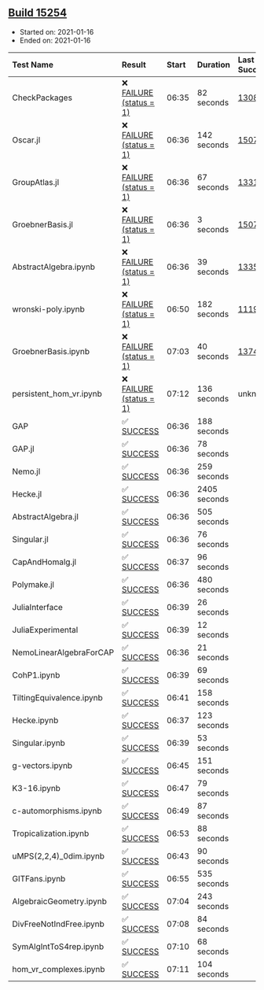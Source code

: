 ## [Build 15254](https://oscarci.mathematik.uni-kl.de/job/oscar/15254/)

* Started on: 2021-01-16
* Ended on: 2021-01-16

| Test Name    | Result | Start | Duration | Last Success | First Failure |
|:-------------|:-------|:------|:---------|:-------------|:--------------|
| CheckPackages | ❌ [FAILURE (status = 1)](https://oscarci.mathematik.uni-kl.de/job/oscar/15254/artifact/logs/build-15254/CheckPackages.log) | 06:35 | 82 seconds | [13085](https://oscarci.mathematik.uni-kl.de/job/oscar/13085/) | [13086](https://oscarci.mathematik.uni-kl.de/job/oscar/13086/) |
| Oscar.jl | ❌ [FAILURE (status = 1)](https://oscarci.mathematik.uni-kl.de/job/oscar/15254/artifact/logs/build-15254/Oscar.jl.log) | 06:36 | 142 seconds | [15079](https://oscarci.mathematik.uni-kl.de/job/oscar/15079/) | [15080](https://oscarci.mathematik.uni-kl.de/job/oscar/15080/) |
| GroupAtlas.jl | ❌ [FAILURE (status = 1)](https://oscarci.mathematik.uni-kl.de/job/oscar/15254/artifact/logs/build-15254/GroupAtlas.jl.log) | 06:36 | 67 seconds | [13311](https://oscarci.mathematik.uni-kl.de/job/oscar/13311/) | [13312](https://oscarci.mathematik.uni-kl.de/job/oscar/13312/) |
| GroebnerBasis.jl | ❌ [FAILURE (status = 1)](https://oscarci.mathematik.uni-kl.de/job/oscar/15254/artifact/logs/build-15254/GroebnerBasis.jl.log) | 06:36 | 3 seconds | [15079](https://oscarci.mathematik.uni-kl.de/job/oscar/15079/) | [15080](https://oscarci.mathematik.uni-kl.de/job/oscar/15080/) |
| AbstractAlgebra.ipynb | ❌ [FAILURE (status = 1)](https://oscarci.mathematik.uni-kl.de/job/oscar/15254/artifact/logs/build-15254/AbstractAlgebra.ipynb.log) | 06:36 | 39 seconds | [13355](https://oscarci.mathematik.uni-kl.de/job/oscar/13355/) | [13356](https://oscarci.mathematik.uni-kl.de/job/oscar/13356/) |
| wronski-poly.ipynb | ❌ [FAILURE (status = 1)](https://oscarci.mathematik.uni-kl.de/job/oscar/15254/artifact/logs/build-15254/wronski-poly.ipynb.log) | 06:50 | 182 seconds | [11192](https://oscarci.mathematik.uni-kl.de/job/oscar/11192/) | [11193](https://oscarci.mathematik.uni-kl.de/job/oscar/11193/) |
| GroebnerBasis.ipynb | ❌ [FAILURE (status = 1)](https://oscarci.mathematik.uni-kl.de/job/oscar/15254/artifact/logs/build-15254/GroebnerBasis.ipynb.log) | 07:03 | 40 seconds | [13748](https://oscarci.mathematik.uni-kl.de/job/oscar/13748/) | [13749](https://oscarci.mathematik.uni-kl.de/job/oscar/13749/) |
| persistent_hom_vr.ipynb | ❌ [FAILURE (status = 1)](https://oscarci.mathematik.uni-kl.de/job/oscar/15254/artifact/logs/build-15254/persistent_hom_vr.ipynb.log) | 07:12 | 136 seconds | unknown | unknown |
| GAP | ✅ [SUCCESS](https://oscarci.mathematik.uni-kl.de/job/oscar/15254/artifact/logs/build-15254/GAP.log) | 06:36 | 188 seconds |  |  |
| GAP.jl | ✅ [SUCCESS](https://oscarci.mathematik.uni-kl.de/job/oscar/15254/artifact/logs/build-15254/GAP.jl.log) | 06:36 | 78 seconds |  |  |
| Nemo.jl | ✅ [SUCCESS](https://oscarci.mathematik.uni-kl.de/job/oscar/15254/artifact/logs/build-15254/Nemo.jl.log) | 06:36 | 259 seconds |  |  |
| Hecke.jl | ✅ [SUCCESS](https://oscarci.mathematik.uni-kl.de/job/oscar/15254/artifact/logs/build-15254/Hecke.jl.log) | 06:36 | 2405 seconds |  |  |
| AbstractAlgebra.jl | ✅ [SUCCESS](https://oscarci.mathematik.uni-kl.de/job/oscar/15254/artifact/logs/build-15254/AbstractAlgebra.jl.log) | 06:36 | 505 seconds |  |  |
| Singular.jl | ✅ [SUCCESS](https://oscarci.mathematik.uni-kl.de/job/oscar/15254/artifact/logs/build-15254/Singular.jl.log) | 06:36 | 76 seconds |  |  |
| CapAndHomalg.jl | ✅ [SUCCESS](https://oscarci.mathematik.uni-kl.de/job/oscar/15254/artifact/logs/build-15254/CapAndHomalg.jl.log) | 06:37 | 96 seconds |  |  |
| Polymake.jl | ✅ [SUCCESS](https://oscarci.mathematik.uni-kl.de/job/oscar/15254/artifact/logs/build-15254/Polymake.jl.log) | 06:36 | 480 seconds |  |  |
| JuliaInterface | ✅ [SUCCESS](https://oscarci.mathematik.uni-kl.de/job/oscar/15254/artifact/logs/build-15254/JuliaInterface.log) | 06:39 | 26 seconds |  |  |
| JuliaExperimental | ✅ [SUCCESS](https://oscarci.mathematik.uni-kl.de/job/oscar/15254/artifact/logs/build-15254/JuliaExperimental.log) | 06:39 | 12 seconds |  |  |
| NemoLinearAlgebraForCAP | ✅ [SUCCESS](https://oscarci.mathematik.uni-kl.de/job/oscar/15254/artifact/logs/build-15254/NemoLinearAlgebraForCAP.log) | 06:36 | 21 seconds |  |  |
| CohP1.ipynb | ✅ [SUCCESS](https://oscarci.mathematik.uni-kl.de/job/oscar/15254/artifact/logs/build-15254/CohP1.ipynb.log) | 06:39 | 69 seconds |  |  |
| TiltingEquivalence.ipynb | ✅ [SUCCESS](https://oscarci.mathematik.uni-kl.de/job/oscar/15254/artifact/logs/build-15254/TiltingEquivalence.ipynb.log) | 06:41 | 158 seconds |  |  |
| Hecke.ipynb | ✅ [SUCCESS](https://oscarci.mathematik.uni-kl.de/job/oscar/15254/artifact/logs/build-15254/Hecke.ipynb.log) | 06:37 | 123 seconds |  |  |
| Singular.ipynb | ✅ [SUCCESS](https://oscarci.mathematik.uni-kl.de/job/oscar/15254/artifact/logs/build-15254/Singular.ipynb.log) | 06:39 | 53 seconds |  |  |
| g-vectors.ipynb | ✅ [SUCCESS](https://oscarci.mathematik.uni-kl.de/job/oscar/15254/artifact/logs/build-15254/g-vectors.ipynb.log) | 06:45 | 151 seconds |  |  |
| K3-16.ipynb | ✅ [SUCCESS](https://oscarci.mathematik.uni-kl.de/job/oscar/15254/artifact/logs/build-15254/K3-16.ipynb.log) | 06:47 | 79 seconds |  |  |
| c-automorphisms.ipynb | ✅ [SUCCESS](https://oscarci.mathematik.uni-kl.de/job/oscar/15254/artifact/logs/build-15254/c-automorphisms.ipynb.log) | 06:49 | 87 seconds |  |  |
| Tropicalization.ipynb | ✅ [SUCCESS](https://oscarci.mathematik.uni-kl.de/job/oscar/15254/artifact/logs/build-15254/Tropicalization.ipynb.log) | 06:53 | 88 seconds |  |  |
| uMPS(2,2,4)_0dim.ipynb | ✅ [SUCCESS](https://oscarci.mathematik.uni-kl.de/job/oscar/15254/artifact/logs/build-15254/uMPS-2-2-4-_0dim.ipynb.log) | 06:43 | 90 seconds |  |  |
| GITFans.ipynb | ✅ [SUCCESS](https://oscarci.mathematik.uni-kl.de/job/oscar/15254/artifact/logs/build-15254/GITFans.ipynb.log) | 06:55 | 535 seconds |  |  |
| AlgebraicGeometry.ipynb | ✅ [SUCCESS](https://oscarci.mathematik.uni-kl.de/job/oscar/15254/artifact/logs/build-15254/AlgebraicGeometry.ipynb.log) | 07:04 | 243 seconds |  |  |
| DivFreeNotIndFree.ipynb | ✅ [SUCCESS](https://oscarci.mathematik.uni-kl.de/job/oscar/15254/artifact/logs/build-15254/DivFreeNotIndFree.ipynb.log) | 07:08 | 84 seconds |  |  |
| SymAlgIntToS4rep.ipynb | ✅ [SUCCESS](https://oscarci.mathematik.uni-kl.de/job/oscar/15254/artifact/logs/build-15254/SymAlgIntToS4rep.ipynb.log) | 07:10 | 68 seconds |  |  |
| hom_vr_complexes.ipynb | ✅ [SUCCESS](https://oscarci.mathematik.uni-kl.de/job/oscar/15254/artifact/logs/build-15254/hom_vr_complexes.ipynb.log) | 07:11 | 104 seconds |  |  |
